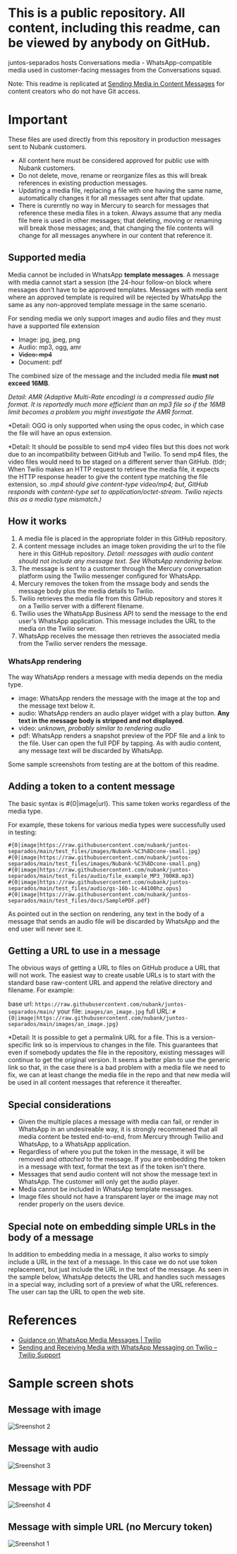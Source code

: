 # This is a public repository. All content, including this readme, can be viewed by anybody on GitHub.

juntos-separados hosts Conversations media - WhatsApp-compatible media used in customer-facing messages from the Conversations squad.

Note: This readme is replicated at [Sending Media in Content Messages](https://nubank.atlassian.net/wiki/spaces/NuPI/pages/262490194514/Sending+Media+in+Content+Messages) for content creators who do not have Git access.

# Important

These files are used directly from this repository in production messages sent to Nubank customers.

* All content here must be considered approved for public use with Nubank customers.
* Do not delete, move, rename or reorganize files as this will break references in existing production messages.
* Updating a media file, replacing a file with one having the same name, automatically changes it for all messages sent after that update.
* There is curerntly no way in Mercury to search for messages that reference these media files in a token. Always assume that any media file here is used in other messages; that deleting, moving or renaming will break those messages; and, that changing the file contents will change for all messages anywhere in our content that reference it.

## Supported media
Media cannot be included in WhatsApp **template messages**. A message with media cannot start a session (the 24-hour follow-on block where messages don't have to be approved templates. Messages with media sent where an approved template is required will be rejected by WhatsApp the same as any non-approved template message in the same scenario.

For sending media we only support images and audio files and they must have a supported file extension
* Image: jpg, jpeg, png
* Audio: mp3, ogg, amr
* ~~Video: mp4~~
* Document: pdf

The combined size of the message and the included media file **must not exceed 16MB**.

*Detail: AMR (Adaptive Multi-Rate encoding) is a compressed audio file format. It is reportedly much more efficient than an mp3 file so if the 16MB limit becomes a problem you might investigate the AMR format.*

*Detail: OGG is only supported when using the opus codec, in which case the file will have an opus extension.

*Detail: It should be possible to send mp4 video files but this does not work due to an incompatibility between GitHub and Twilio. To send mp4 files, the video files would need to be staged on a different server than GitHub. (tldr; When Twilio makes an HTTP request to retrieve the media file, it expects the HTTP response header to give the content type matching the file extension, so *.mp4 should give content-type video/mp4; but, GitHub responds with content-type set to application/octet-stream. Twilio rejects this as a media type mismatch.)*

## How it works
1. A media file is placed in the appropriate folder in this GitHub repository.
2. A content message includes an image token providing the url to the file here in this GitHub repository. *Detail: messages with audio content should not include any message text. See WhatsApp rendering below.*
3. The message is sent to a customer through the Mercury conversation platform using the Twilio messenger configured for WhatsApp.
4. Mercury removes the token from the mssage body and sends the message body plus the media details to Twilio.
5. Twilio retrieves the media file from this GitHub repository and stores it on a Twilio server with a different filename.
6. Twilio uses the WhatsApp Business API to send the message to the end user's WhatsApp application. This message includes the URL to the media on the Twilio server.
7. WhatsApp receives the message then retrieves the associated media from the Twilio server renders the message.

### WhatsApp rendering

The way WhatsApp renders a message with media depends on the media type. 
* image: WhatsApp renders the message with the image at the top and the message text below it.
* audio: WhatsApp renders an audio player widget with a play button. **Any text in the message body is stripped and not displayed**.
* video: *unknown, probably similar to rendering audio*
* pdf: WhatsApp renders a snapshot preview of the PDF file and a link to the file. User can open the full PDF by tapping. As with audio content, any message text will be discarded by WhatsApp.

Some sample screenshots from testing are at the bottom of this readme.

## Adding a token to a content message

The basic syntax is #{0|image|url}. This same token works regardless of the media type.

For example, these tokens for various media types were successfully used in testing:
```
#{0|image|https://raw.githubusercontent.com/nubank/juntos-separados/main/test_files/images/Nubank-%C3%8Dcone-small.jpg}
#{0|image|https://raw.githubusercontent.com/nubank/juntos-separados/main/test_files/images/Nubank-%C3%8Dcone-small.png}
#{0|image|https://raw.githubusercontent.com/nubank/juntos-separados/main/test_files/audio/file_example_MP3_700KB.mp3}
#{0|image|https://raw.githubusercontent.com/nubank/juntos-separados/main/test_files/audio/gs-16b-1c-44100hz.opus}
#{0|image|https://raw.githubusercontent.com/nubank/juntos-separados/main/test_files/docs/SamplePDF.pdf}
```
As pointed out in the section on rendering, any text in the body of a message that sends an audio file will be discarded by WhatsApp and the end user will never see it.

## Getting a URL to use in a message

The obvious ways of getting a URL to files on GitHub produce a URL that will not work. The easiest way to create usable URLs is to start with the standard base raw-content URL and append the relative directory and filename. For example:

base url: `https://raw.githubusercontent.com/nubank/juntos-separados/main/`
your file: `images/an_image.jpg`
full URL: `#{0|image|https://raw.githubusercontent.com/nubank/juntos-separados/main/images/an_image.jpg}`

*Detail: It is possible to get a permalink URL for a file. This is a version-specific link so is impervious to changes in the file. This guarantees that even if somebody updates the file in the repository, existing messages will continue to get the original version. It seems a better plan to use the generic link so that, in the case there is a bad problem with a media file we need to fix, we can at least change the media file in the repo and that new media will be used in all content messages that reference it thereafter.

## Special considerations

* Given the multiple places a message with media can fail, or render in WhatsApp in an undesireable way, it is strongly recommened that all media content be tested end-to-end, from Mercury through Twilio and WhatsApp, to a WhatsApp application.
* Regardless of where you put the token in the message, it will be removed and *attached* to the message. If you are embedding the token in a message with text, format the text as if the token isn't there.
* Messages that send audio content will not show the message text in WhatsApp. The customer will only get the audio player.
* Media cannot be included in WhatsApp template messages.
* Image files should not have a transparent layer or the image may not render properly on the users device.

## Special note on embedding simple URLs in the body of a message

In addition to embedding media in a message, it also works to simply include a URL in the text of a message. In this case we do not use token replacement, but just include the URL in the text of the message.  As seen in the sample below, WhatsApp detects the URL and handles such messages in a special way, including sort of a preview of what the URL references. The user can tap the URL to open the web site.

# References
* [Guidance on WhatsApp Media Messages | Twilio](https://www.twilio.com/docs/whatsapp/guidance-whatsapp-media-messages)
* [Sending and Receiving Media with WhatsApp Messaging on Twilio – Twilio Support](https://support.twilio.com/hc/en-us/articles/360017961894-Sending-and-Receiving-Media-with-WhatsApp-Messaging-on-Twilio)

# Sample screen shots

## Message with image
![Sreenshot 2](/test_files/screenshots/Screenshot_2.jpg)


## Message with audio
![Sreenshot 3](/test_files/screenshots/Screenshot_3.jpg)


## Message with PDF
![Sreenshot 4](/test_files/screenshots/Screenshot_4.jpg)


## Message with simple URL (no Mercury token)
![Sreenshot 1](/test_files/screenshots/Screenshot_1.jpeg)

